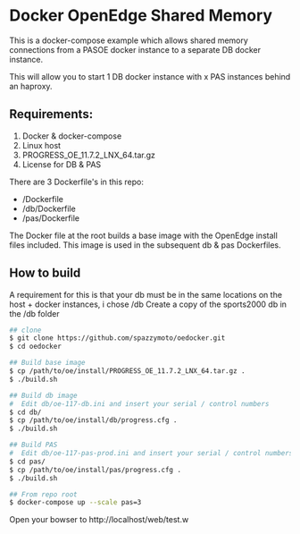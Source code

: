 # Docker OpenEdge Shared Memory

This is a docker-compose example which allows shared memory connections from a PASOE docker instance to a separate DB docker instance.

This will allow you to start 1 DB docker instance with x PAS instances behind an haproxy.

Requirements:
--
1. Docker & docker-compose
2. Linux host
3. PROGRESS_OE_11.7.2_LNX_64.tar.gz
4. License for DB & PAS

There are 3 Dockerfile's in this repo:
  - /Dockerfile
  - /db/Dockerfile
  - /pas/Dockerfile

The Docker file at the root builds a base image with the OpenEdge install files included. This image is used in the subsequent db & pas Dockerfiles.

How to build
--

A requirement for this is that your db must be in the same locations on the host + docker instances, i chose /db
Create a copy of the sports2000 db in the /db folder

```sh
## clone
$ git clone https://github.com/spazzymoto/oedocker.git
$ cd oedocker

## Build base image
$ cp /path/to/oe/install/PROGRESS_OE_11.7.2_LNX_64.tar.gz .
$ ./build.sh

## Build db image
#  Edit db/oe-117-db.ini and insert your serial / control numbers
$ cd db/
$ cp /path/to/oe/install/db/progress.cfg .
$ ./build.sh

## Build PAS
#  Edit db/oe-117-pas-prod.ini and insert your serial / control numbers
$ cd pas/
$ cp /path/to/oe/install/pas/progress.cfg .
$ ./build.sh

## From repo root
$ docker-compose up --scale pas=3
```
Open your bowser to http://localhost/web/test.w
